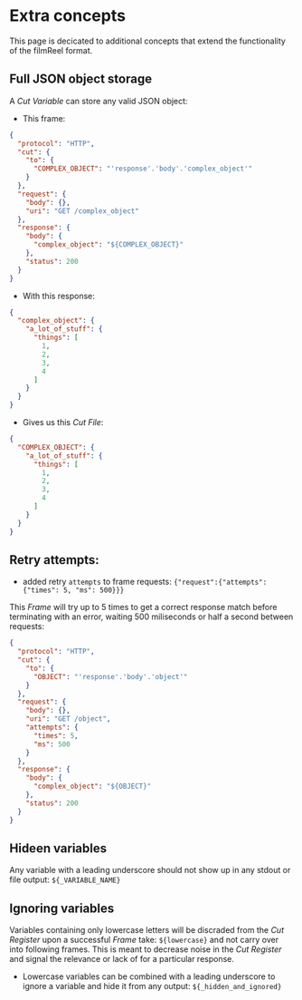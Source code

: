 # Extra concepts

This page is decicated to additional concepts that extend the functionality of the filmReel format. 


## Full JSON object storage 

A *Cut Variable* can store any valid JSON object:

- This frame:
```json
{
  "protocol": "HTTP",
  "cut": {
    "to": {
      "COMPLEX_OBJECT": "'response'.'body'.'complex_object'"
    }
  },
  "request": {
    "body": {},
    "uri": "GET /complex_object"
  },
  "response": {
    "body": {
      "complex_object": "${COMPLEX_OBJECT}"
    },
    "status": 200
  }
}
```

- With this response:
```json
{
  "complex_object": {
    "a_lot_of_stuff": {
      "things": [
        1,
        2,
        3,
        4
      ]
    }
  }
}
```

- Gives us this *Cut File*:
```json
{
  "COMPLEX_OBJECT": {
    "a_lot_of_stuff": {
      "things": [
        1,
        2,
        3,
        4
      ]
    }
  }
}
```

## Retry attempts:

* added retry `attempts` to frame requests: `{"request":{"attempts": {"times": 5, "ms": 500}}}`

This *Frame* will try up to 5 times to get a correct response match before terminating with an error, waiting 500 miliseconds or half a second between requests:

```json
{
  "protocol": "HTTP",
  "cut": {
    "to": {
      "OBJECT": "'response'.'body'.'object'"
    }
  },
  "request": {
    "body": {},
    "uri": "GET /object",
    "attempts": {
      "times": 5,
      "ms": 500
    }
  },
  "response": {
    "body": {
      "complex_object": "${OBJECT}"
    },
    "status": 200
  }
}
```

## Hideen variables
Any variable with a leading underscore should not show up in any stdout or file output: `${_VARIABLE_NAME}`

## Ignoring variables
Variables containing only lowercase letters will be discraded from the *Cut Register* upon a successful *Frame* take: `${lowercase}` and not carry over into following frames. This is meant to decrease noise in the *Cut Register* and signal the relevance or lack of for a particular response.

* Lowercase variables can be combined with a leading underscore to ignore a variable and hide it from any output: `${_hidden_and_ignored}` 
